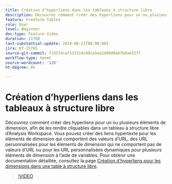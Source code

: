 ```yaml
---
title: Création d’hyperliens dans les tableaux à structure libre
description: Découvrez comment créer des hyperliens pour un ou plusieurs éléments de dimension, afin de les rendre cliquables dans un tableau à structure libre d’Analysis Workspace. Vous pouvez créer des liens hypertexte pour les éléments de dimension qui comportent des valeurs d’URL, des URL personnalisées pour les éléments de dimension qui ne comportent pas de valeurs d’URL ou pour les URL personnalisées dynamiques pour plusieurs éléments de dimension à l’aide de variables.
feature: Freeform Tables
role: User
level: Beginner
doc-type: Feature Video
duration: 11760
last-substantial-update: 2024-06-21T00:00:00Z
jira: KT-15765
source-git-commit: f3357dcef123114c89ce5ea2409d8a67b0ae537f
workflow-type: tm+mt
source-wordcount: '129'
ht-degree: 0%

---
```



# Création d’hyperliens dans les tableaux à structure libre

Découvrez comment créer des hyperliens pour un ou plusieurs éléments de dimension, afin de les rendre cliquables dans un tableau à structure libre d’Analysis Workspace. Vous pouvez créer des liens hypertexte pour les éléments de dimension qui comportent des valeurs d’URL, des URL personnalisées pour les éléments de dimension qui ne comportent pas de valeurs d’URL ou pour les URL personnalisées dynamiques pour plusieurs éléments de dimension à l’aide de variables. Pour obtenir une documentation détaillée, consultez la page [Création d’hyperliens pour les dimensions dans une table à structure libre](https://experienceleague.adobe.com/en/docs/analytics/analyze/analysis-workspace/visualizations/freeform-table/freeform-table-hyperlinks).

>[!VIDEO](https://video.tv.adobe.com/v/3430411/?learn=on)
